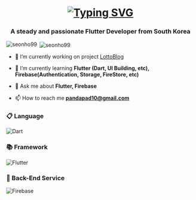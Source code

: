 <h1 align="center"><a href="https://git.io/typing-svg"><img src="https://readme-typing-svg.demolab.com?font=Sour+Gummy&size=37&pause=1000&color=000000&width=435&lines=Hi+I'm+Flutter+Developer+!;Thanks+for+visiting+GitHub" alt="Typing SVG" /></a></h1>
     
<h3 align="center">A steady and passionate Flutter Developer from South Korea</h3>
     
<p><img align="left" src="https://github-readme-stats.vercel.app/api/top-langs?username=seonho99&show_icons=true&locale=en&layout=compact" alt="seonho99" /></p>
     
<p>&nbsp;<img align="center" src="https://github-readme-stats.vercel.app/api?username=seonho99&show_icons=true&locale=en" alt="seonho99" /></p>
     
- 🔭 I’m currently working on project [LottoBlog](https://github.com/seonho99/lottoblog)
     
- 🌱 I’m currently learning **Flutter (Dart, UI Building, etc), Firebase(Authentication, Storage, FireStore, etc)**
     
- 💬 Ask me about **Flutter, Firebase**
      
- 📫 How to reach me **pandapad10@gmail.com**
     
### 📋 Language
![Dart](https://img.shields.io/badge/dart-%230175C2.svg?style=for-the-badge&logo=dart&logoColor=white)

### 📚 Framework
![Flutter](https://img.shields.io/badge/Flutter-%2302569B.svg?style=for-the-badge&logo=Flutter&logoColor=white)

### 💾 Back-End Service
![Firebase](https://img.shields.io/badge/firebase-a08021?style=for-the-badge&logo=firebase&logoColor=ffcd34)
